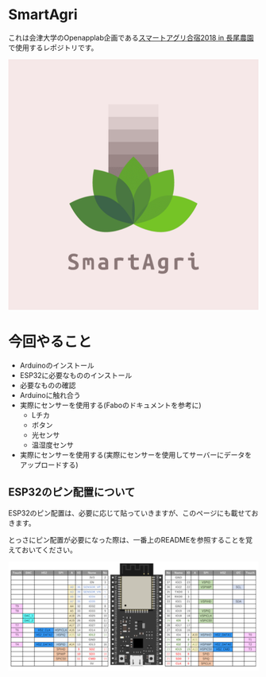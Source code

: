 # SmartAgri

これは会津大学のOpenapplab企画である[スマートアグリ合宿2018 in 長尾農園](https://www.facebook.com/events/216671189128031/)で使用するレポジトリです。

![SmartAgriIoT](./pic/logo.png)

# 今回やること
- Arduinoのインストール
- ESP32に必要なもののインストール
- 必要なものの確認
- Arduinoに触れ合う
- 実際にセンサーを使用する(Faboのドキュメントを参考に)
    - Lチカ
    - ボタン
    - 光センサ
    - 温湿度センサ
- 実際にセンサーを使用する(実際にセンサーを使用してサーバーにデータをアップロードする)

## ESP32のピン配置について

ESP32のピン配置は、必要に応じて貼っていきますが、このページにも載せておきます。

とっさにピン配置が必要になった際は、一番上のREADMEを参照することを覚えておいてください。

![ESP32_PIN](./pic/ESP32_pin.png)
